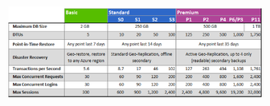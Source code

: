 ![Tarife und Leistungsebenen](./media/sql-database-service-tiers-table/sql-database-service-tiers-table.png)

<!---HONumber=AcomDC_0622_2016-->